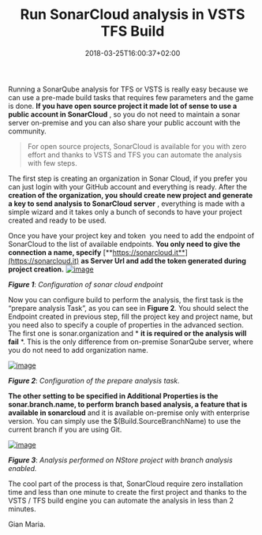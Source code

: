 ﻿---
title: "Run SonarCloud analysis in VSTS  TFS Build"
description: ""
date: 2018-03-25T16:00:37+02:00
draft: false
tags: [build,sonarqube]
categories: [Azure DevOps,Team Foundation Server]
---
Running a SonarQube analysis for TFS or VSTS is really easy because we can use a pre-made build tasks that requires few parameters and the game is done.  **If you have open source project it made lot of sense to use a public account in SonarCloud** , so you do not need to maintain a sonar server on-premise and you can also share your public account with the community.

> For open source projects, SonarCloud is available for you with zero effort and thanks to VSTS and TFS you can automate the analysis with few steps.

The first step is creating an organization in Sonar Cloud, if you prefer you can just login with your GitHub account and everything is ready. After the  **creation of the organization, you should create new project and generate a key to send analysis to SonarCloud server** , everything is made with a simple wizard and it takes only a bunch of seconds to have your project created and ready to be used.

Once you have your project key and token  you need to add the endpoint of SonarCloud to the list of available endpoints.  **You only need to give the connection a name, specify** [**https://sonarcloud.it**](https://sonarcloud.it) **as Server Url and add the token generated during project creation.** [![image](https://www.codewrecks.com/blog/wp-content/uploads/2018/03/image_thumb-1.png "image")](https://www.codewrecks.com/blog/wp-content/uploads/2018/03/image-1.png)

 ***Figure 1***: *Configuration of sonar cloud endpoint*

Now you can configure build to perform the analysis, the first task is the “prepare analysis Task”, as you can see in  **Figure 2**. You should select the Endpoint created in previous step, fill the project key and project name, but you need also to specify a couple of properties in the advanced section. The first one is sonar.organization and * **it is required or the analysis will fail** *. This is the only difference from on-premise SonarQube server, where you do not need to add organization name.

[![image](https://www.codewrecks.com/blog/wp-content/uploads/2018/03/image_thumb-2.png "image")](https://www.codewrecks.com/blog/wp-content/uploads/2018/03/image-2.png)

 ***Figure 2***: *Configuration of the prepare analysis task.*

 **The other setting to be specified in Additional Properties is the sonar.branch.name, to perform branch based analysis, a feature that is available in sonarcloud** and it is available on-premise only with enterprise version. You can simply use the $(Build.SourceBranchName) to use the current branch if you are using Git.

[![image](https://www.codewrecks.com/blog/wp-content/uploads/2018/03/image_thumb-3.png "image")](https://www.codewrecks.com/blog/wp-content/uploads/2018/03/image-3.png)

 ***Figure 3***: *Analysis performed on NStore project with branch analysis enabled.*

The cool part of the process is that, SonarCloud require zero installation time and less than one minute to create the first project and thanks to the VSTS / TFS build engine you can automate the analysis in less than 2 minutes.

Gian Maria.
